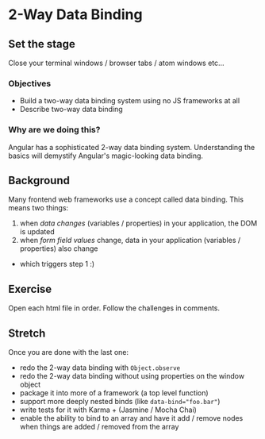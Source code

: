 # 2-Way Data Binding

## Set the stage

Close your terminal windows / browser tabs / atom windows etc...

### Objectives

- Build a two-way data binding system using no JS frameworks at all
- Describe two-way data binding

### Why are we doing this?

Angular has a sophisticated 2-way data binding system.  Understanding the basics will demystify Angular's magic-looking data binding.

## Background

Many frontend web frameworks use a concept called data binding.  This means two things:

1. when _data changes_ (variables / properties) in your application, the DOM is updated
1. when _form field values_ change, data in your application (variables / properties) also change
  - which triggers step 1 :)

## Exercise

Open each html file in order.  Follow the challenges in comments.

## Stretch

Once you are done with the last one:

- redo the 2-way data binding with `Object.observe`
- redo the 2-way data binding without using properties on the window object
- package it into more of a framework (a top level function)
- support more deeply nested binds (like `data-bind="foo.bar"`)
- write tests for it with Karma + (Jasmine / Mocha Chai)
- enable the ability to bind to an array and have it add / remove nodes when things are added / removed from the array
